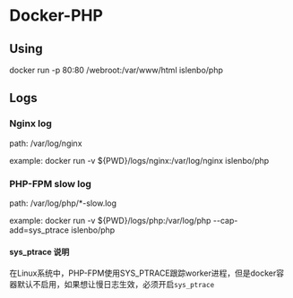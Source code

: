 # Docker-PHP

## Using
docker run -p 80:80 /webroot:/var/www/html islenbo/php

## Logs
### Nginx log
path: /var/log/nginx

example: docker run -v ${PWD}/logs/nginx:/var/log/nginx islenbo/php

### PHP-FPM slow log
path: /var/log/php/*-slow.log

example: docker run -v ${PWD}/logs/php:/var/log/php --cap-add=sys_ptrace islenbo/php

#### sys_ptrace 说明
在Linux系统中，PHP-FPM使用SYS_PTRACE跟踪worker进程，但是docker容器默认不启用，如果想让慢日志生效，必须开启`sys_ptrace`
